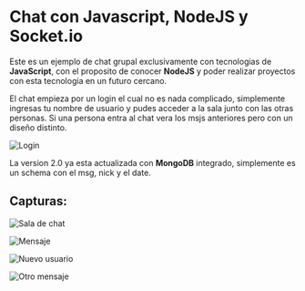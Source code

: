 # Chat con Javascript, NodeJS y Socket.io

Este es un ejemplo de chat grupal exclusivamente con tecnologias de **JavaScript**, 
con el proposito de conocer **NodeJS** y poder realizar proyectos con esta tecnologia
en un futuro cercano.

El chat empieza por un login el cual no es nada complicado, simplemente ingresas
tu nombre de usuario y pudes acceder a la sala junto con las otras personas. Si una
persona entra al chat  vera los msjs anteriores pero con un diseño distinto.

![Login](http://img.fenixzone.net/i/L37yJin.png)

La version 2.0 ya esta actualizada con **MongoDB** integrado, simplemente es un schema 
con el msg, nick y el date.

## Capturas:

![Sala de chat](http://img.fenixzone.net/i/3lyWVbm.png)

![Mensaje](http://img.fenixzone.net/i/zsvVr6G.png) 

![Nuevo usuario](http://img.fenixzone.net/i/XCBltmP.png)

![Otro mensaje](http://img.fenixzone.net/i/L4TdVuJ.png) 